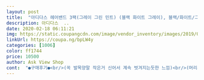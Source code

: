 ```yaml
---
layout: post 
title:  "아디다스 헤어밴드 3팩(그레이 그린 민트) (블랙 화이트 그레이), 블랙/화이트/그레이" 
description: 아디다스  ..
date: 2020-02-18 06:11:21 
img: https://static.coupangcdn.com/image/vendor_inventory/images/2019/01/02/18/7/23802336-4c5c-4c58-91d3-338796dc42d2.jpg 
linkUrl: https://coupa.ng/bpLW4y 
categories: [1006] 
color: ff1744 
price: 10500 
author: Ask View Shop 
cont:  "●구매후기●<br/>(꼭 발목양말 작은거 신어서 계속 벗겨지는듯한 느낌)<br/>(머리사이즈가 작은편은 아닙니다.<br/>)<br/>그래서 운동하다가 머리카락 말려 올라가니 신경쓰여서 불편해요.<br/><br/>그래서 헤어밴드를 찾아보다가 스포츠해어밴드를 발견하게 됐어요.<br/><br/>그런데 일반 머리띠는 귀 뒤쪽이 너무 아파서 못쓰겠더라구요.<br/><br/>그린, 민트, 그레이 컬러가 이뿌긴 이뿌네요ㅎㅎ<br/>마감도 제대로 되어있고 실리콘도 잘 붙어있습니다.<br/><br/>머리카락 고정 목적으로 착용할때 많이 미끄러운듯 밀려올라가요.<br/><br/>배송은 예정된 날짜에 왔습니다.<br/><br/>색은 화면에 보이는 그대로 입니다.<br/><br/>성인여성이 착용해도 충분합니다.<br/><br/>실리콘이 있어 흘러내리지 않아요.<br/>머리에서 땀 흘리면 헤어밴드에 한번 흡수되서... <br/> (그동안은 얼굴이 많이 간지러웠는데) 덜 간지러워서 좋아요,<br/>실착용 후 느낀점<br/>안쪽에 실리콘이 있어서 이마에 착용할때 특히 촥 감기는 느낌이 좋은데<br/>어떤 분들은 머리가 띵 졸린다고 하긴하는데 오히려 꽉 조여줘서 좋아요.<br/><br/>우선 구입하게된 동기는<br/>운동하면서 앞머리가 거추장스러워 시야를 방해해서 머리띠 종류가 필요하다 느꼈어요.<br/><br/>이마에 착용하는건 괜찮은데 머리카락 고정용으론 제 구실 못하는것 같아요.<br/><br/>정리,<br/>착용 1시간 후 제거했을때 살짝 빨간 자국이 남지만  아프지는 않습니다.<br/><br/>착용해보니 확실하게 고정되는걸 느꼈습니다.<br/><br/>처음 받았을때는 제대로 고정될까했는데,<br/>최근 제조된 상품인 것 같습니다.<br/><br/>" 
---
```

